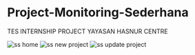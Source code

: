 # Project-Monitoring-Sederhana
TES INTERNSHIP PROJECT YAYASAN HASNUR CENTRE

![ss home](https://user-images.githubusercontent.com/72297105/181918181-03a095be-b57c-4882-80aa-62edce2e447d.png)
![ss new project](https://user-images.githubusercontent.com/72297105/181918404-3d1dabf3-33f8-4487-aed1-33a1f439901b.png)
![ss update project](https://user-images.githubusercontent.com/72297105/181918408-a6be170e-b1c9-45fc-a003-96b66260d96e.png)
